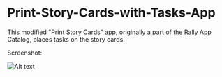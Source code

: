 Print-Story-Cards-with-Tasks-App
================================

This modified "Print Story Cards" app, originally a part of the Rally App Catalog, places tasks on the story cards.

Screenshot:<P>
![Alt text](https://github.com/jkrooswyk/Print-Story-Cards-with-Tasks-App/raw/master/Screenshot_PrintStoryCardswithTasks.png)
